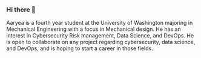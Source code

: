 ### Hi there 👋

Aaryea is a fourth year student at the University of Washington majoring in Mechanical Engineering with a focus in Mechanical design. He has an interest in Cybersecurity Risk management, Data Science, and DevOps. He is open to collaborate on any project regarding cybersecurity, data science, and DevOps, and is hoping to start a career in those fields.

<!--
**Aaryea/Aaryea** is a ✨ _special_ ✨ repository because its `README.md` (this file) appears on your GitHub profile.

Here are some ideas to get you started:

- 🔭 I’m currently working on ...
- 🌱 I’m currently learning ...
- 👯 I’m looking to collaborate on ...
- 🤔 I’m looking for help with ...
- 💬 Ask me about ...
- 📫 How to reach me: ...
- 😄 Pronouns: ...
- ⚡ Fun fact: ...
-->
